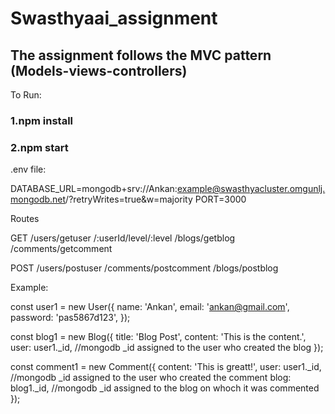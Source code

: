# Swasthyaai_assignment

## The assignment follows the MVC pattern (Models-views-controllers)

To Run:
### 1.npm install

### 2.npm start


.env file:

DATABASE_URL=mongodb+srv://Ankan:example@swasthyacluster.omgunlj.mongodb.net/?retryWrites=true&w=majority
PORT=3000


Routes

GET 
/users/getuser
/:userId/level/:level
/blogs/getblog
/comments/getcomment

POST 
/users/postuser
/comments/postcomment
/blogs/postblog

Example:

const user1 = new User({
  name: 'Ankan',
  email: 'ankan@gmail.com',
  password: 'pas5867d123',
});


const blog1 = new Blog({
  title: 'Blog Post',
  content: 'This is the content.',
  user: user1._id, //mongodb _id assigned to the user who created the blog
});


const comment1 = new Comment({
  content: 'This is greatt!',
  user: user1._id,  //mongodb _id assigned to the user who created the comment
  blog: blog1._id,  //mongodb _id assigned to the blog on whoch it was commented
});
